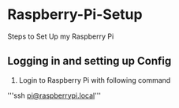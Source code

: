 # Raspberry-Pi-Setup
Steps to Set Up my Raspberry Pi

## Logging in and setting up Config

1. Login to Raspberry Pi with following command

'''ssh pi@raspberrypi.local'''
